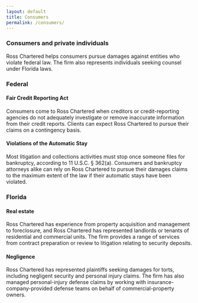 ```yaml
---
layout: default
title: Consumers
permalink: /consumers/
---
```


### Consumers and private individuals

Ross Chartered helps consumers pursue damages against entities who violate federal law. The firm also represents individuals seeking counsel under Florida laws.

### Federal

#### Fair Credit Reporting Act

Consumers come to Ross Chartered when creditors or credit-reporting agencies do not adequately investigate or remove inaccurate information from their credit reports. Clients can expect Ross Chartered to pursue their claims on a contingency basis.

#### Violations of the Automatic Stay

Most litigation and collections activities must stop once someone files for bankruptcy, according to 11 U.S.C. § 362(a). Consumers and bankruptcy attorneys alike can rely on Ross Chartered to pursue their damages claims to the maximum extent of the law if their automatic stays have been violated.

### Florida

#### Real estate

Ross Chartered has experience from property acquisition and management to foreclosure, and Ross Chartered has represented landlords or tenants of residential and commercial units. The firm provides a range of services from contract preparation or review to litigation relating to security deposits.

#### Negligence

Ross Chartered has represented plaintiffs seeking damages for torts, including negligent security and personal injury claims. The firm has also managed personal-injury defense claims by working with insurance-company-provided defense teams on behalf of commercial-property owners.
